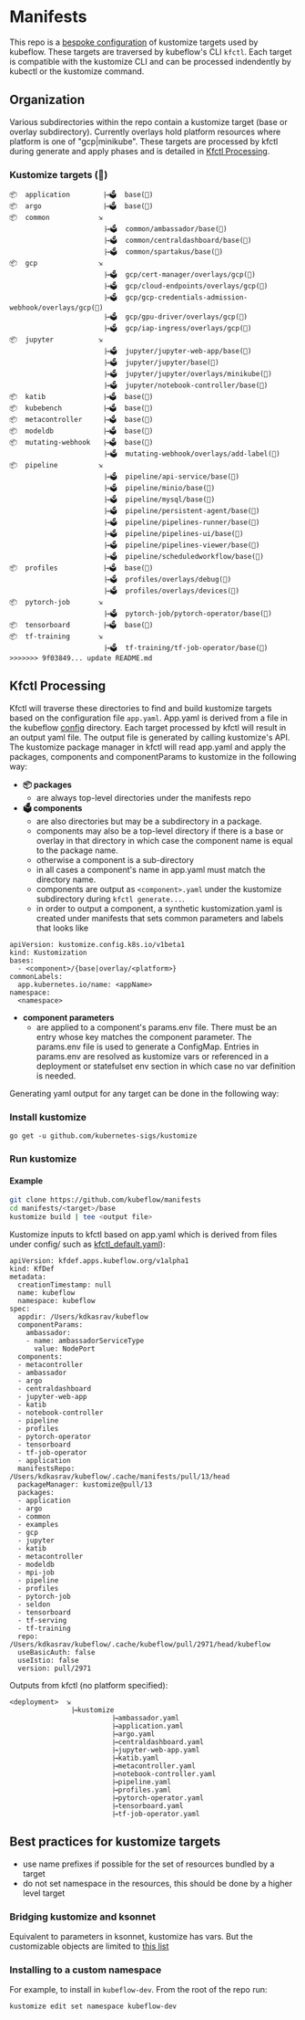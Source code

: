 # Manifests
This repo is a [bespoke configuration](https://github.com/kubernetes-sigs/kustomize/blob/master/docs/glossary.md#bespoke-configuration) of kustomize targets used by kubeflow. These targets are traversed by kubeflow's CLI `kfctl`. Each target is compatible with the kustomize CLI and can be processed indendently by kubectl or the kustomize command. 

## Organization
Various subdirectories within the repo contain a kustomize target (base or overlay subdirectory). Currently overlays hold platform resources where platform is one of "gcp|minikube". These targets are processed by kfctl during generate and apply phases and is detailed in [Kfctl Processing](#kfctl-processing). 


### Kustomize targets (🎯)
```
📦  application       ⎹→🗳  base(🎯)
📦  argo              ⎹→🗳  base(🎯)
📦  common            ⇲     
                      ⎹→🗳  common/ambassador/base(🎯)
                      ⎹→🗳  common/centraldashboard/base(🎯)
                      ⎹→🗳  common/spartakus/base(🎯)
📦  gcp               ⇲     
                      ⎹→🗳  gcp/cert-manager/overlays/gcp(🎯)
                      ⎹→🗳  gcp/cloud-endpoints/overlays/gcp(🎯)
                      ⎹→🗳  gcp/gcp-credentials-admission-webhook/overlays/gcp(🎯)
                      ⎹→🗳  gcp/gpu-driver/overlays/gcp(🎯)
                      ⎹→🗳  gcp/iap-ingress/overlays/gcp(🎯)
📦  jupyter           ⇲     
                      ⎹→🗳  jupyter/jupyter-web-app/base(🎯)
                      ⎹→🗳  jupyter/jupyter/base(🎯)
                      ⎹→🗳  jupyter/jupyter/overlays/minikube(🎯)
                      ⎹→🗳  jupyter/notebook-controller/base(🎯)
📦  katib             ⎹→🗳  base(🎯)
📦  kubebench         ⎹→🗳  base(🎯)
📦  metacontroller    ⎹→🗳  base(🎯)
📦  modeldb           ⎹→🗳  base(🎯)
📦  mutating-webhook  ⎹→🗳  base(🎯)
                      ⎹→🗳  mutating-webhook/overlays/add-label(🎯)
📦  pipeline          ⇲     
                      ⎹→🗳  pipeline/api-service/base(🎯)
                      ⎹→🗳  pipeline/minio/base(🎯)
                      ⎹→🗳  pipeline/mysql/base(🎯)
                      ⎹→🗳  pipeline/persistent-agent/base(🎯)
                      ⎹→🗳  pipeline/pipelines-runner/base(🎯)
                      ⎹→🗳  pipeline/pipelines-ui/base(🎯)
                      ⎹→🗳  pipeline/pipelines-viewer/base(🎯)
                      ⎹→🗳  pipeline/scheduledworkflow/base(🎯)
📦  profiles          ⎹→🗳  base(🎯)
                      ⎹→🗳  profiles/overlays/debug(🎯)
                      ⎹→🗳  profiles/overlays/devices(🎯)
📦  pytorch-job       ⇲     
                      ⎹→🗳  pytorch-job/pytorch-operator/base(🎯)
📦  tensorboard       ⎹→🗳  base(🎯)
📦  tf-training       ⇲     
                      ⎹→🗳  tf-training/tf-job-operator/base(🎯)
>>>>>>> 9f03849... update README.md
```

## Kfctl Processing 
Kfctl will traverse these directories to find and build kustomize targets based on the configuration file `app.yaml`. App.yaml is derived from a file in the kubeflow [config](https://github.com/kubeflow/kubeflow/tree/master/bootstrap/config) directory. Each target processed by kfctl will result in an output yaml file. The output file is generated by calling kustomize's API.  The kustomize package manager in kfctl will read app.yaml and apply the packages, components and componentParams to kustomize in the following way:

- **📦 packages** 
  - are always top-level directories under the manifests repo
- **🗳 components** 
  - are also directories but may be a subdirectory in a package.
  - components may also be a top-level directory if there is a base or overlay in that directory in which case the component name is equal to the package name. 
  - otherwise a component is a sub-directory 
  - in all cases a component's name in app.yaml must match the directory name.
  - components are output as `<component>.yaml` under the kustomize subdirectory during `kfctl generate...`. 
  - in order to output a component, a synthetic kustomization.yaml is created under manifests that sets common parameters and labels that looks like
```
apiVersion: kustomize.config.k8s.io/v1beta1
kind: Kustomization
bases:
  - <component>/{base|overlay/<platform>}
commonLabels:
  app.kubernetes.io/name: <appName>
namespace:
  <namespace>
```
- **component parameters** 
  - are applied to a component's params.env file. There must be an entry whose key matches the component parameter. The params.env file is used to generate a ConfigMap. Entries in params.env are resolved as kustomize vars or referenced in a deployment or statefulset env section in which case no var definition is needed.


Generating yaml output for any target can be done in the following way:

### Install kustomize

`go get -u github.com/kubernetes-sigs/kustomize`

### Run kustomize

#### Example

```bash
git clone https://github.com/kubeflow/manifests
cd manifests/<target>/base
kustomize build | tee <output file>
```

Kustomize inputs to kfctl based on app.yaml which is derived from files under config/ such as [kfctl_default.yaml](https://github.com/kubeflow/kubeflow/blob/master/bootstrap/config/kfctl_default.yaml)):

```
apiVersion: kfdef.apps.kubeflow.org/v1alpha1
kind: KfDef
metadata:
  creationTimestamp: null
  name: kubeflow
  namespace: kubeflow
spec:
  appdir: /Users/kdkasrav/kubeflow
  componentParams:
    ambassador:
    - name: ambassadorServiceType
      value: NodePort
  components:
  - metacontroller
  - ambassador
  - argo
  - centraldashboard
  - jupyter-web-app
  - katib
  - notebook-controller
  - pipeline
  - profiles
  - pytorch-operator
  - tensorboard
  - tf-job-operator
  - application
  manifestsRepo: /Users/kdkasrav/kubeflow/.cache/manifests/pull/13/head
  packageManager: kustomize@pull/13
  packages:
  - application
  - argo
  - common
  - examples
  - gcp
  - jupyter
  - katib
  - metacontroller
  - modeldb
  - mpi-job
  - pipeline
  - profiles
  - pytorch-job
  - seldon
  - tensorboard
  - tf-serving
  - tf-training
  repo: /Users/kdkasrav/kubeflow/.cache/kubeflow/pull/2971/head/kubeflow
  useBasicAuth: false
  useIstio: false
  version: pull/2971
```

Outputs from kfctl (no platform specified):
```
<deployment>  ⇲
              ⎹→kustomize
                        ⎹→ambassador.yaml
                        ⎹→application.yaml
                        ⎹→argo.yaml
                        ⎹→centraldashboard.yaml
                        ⎹→jupyter-web-app.yaml
                        ⎹→katib.yaml
                        ⎹→metacontroller.yaml
                        ⎹→notebook-controller.yaml
                        ⎹→pipeline.yaml
                        ⎹→profiles.yaml
                        ⎹→pytorch-operator.yaml
                        ⎹→tensorboard.yaml
                        ⎹→tf-job-operator.yaml
```

## Best practices for kustomize targets

- use name prefixes if possible for the set of resources bundled by a target
- do not set namespace in the resources, this should be done by a higher level target


### Bridging kustomize and ksonnet

Equivalent to parameters in ksonnet, kustomize has vars. But the customizable objects are limited to [this list](https://github.com/kubernetes-sigs/kustomize/blob/master/pkg/transformers/config/defaultconfig/varreference.go)

### Installing to a custom namespace

For example, to install in `kubeflow-dev`. From the root of the repo run:

```bash
kustomize edit set namespace kubeflow-dev
```
